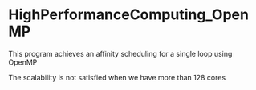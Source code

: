 # HighPerformanceComputing_OpenMP

This program achieves an affinity scheduling for a single loop using OpenMP

The scalability is not satisfied when we have more than 128 cores
